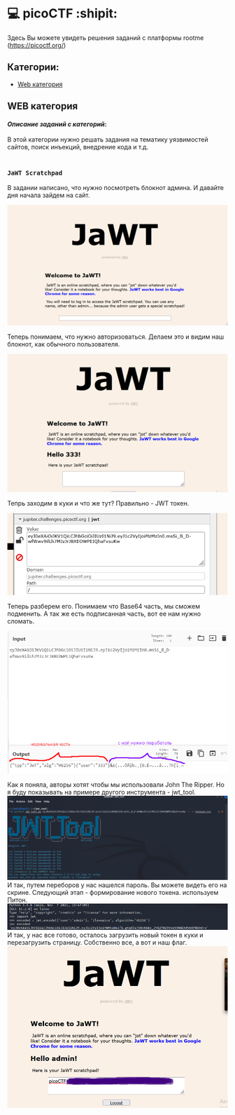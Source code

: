 # :computer: picoCTF :shipit:
Здесь Вы можете увидеть решения заданий с платформы rootme (https://picoctf.org/)
## Категории:
- [Web категория](#WEBкатегория)

## WEB категория
#### ___Описание заданий с категорий___:
В этой категории нужно решать задания на тематику уязвимостей сайтов, поиск инъекций, внедрение кода и т.д.
# 
# 
### `JaWT Scratchpad`
В задании написано, что нужно посмотреть блокнот админа. И давайте дня начала зайдем на сайт.

![код страницы](https://github.com/YanaGerasimenko/ctf-writeups/blob/main/picoctf/pics/jwt_1.png)

Теперь понимаем, что нужно авторизоваться. Делаем это и видим наш блокнот, как обычного пользователя.

![код страницы](https://github.com/YanaGerasimenko/ctf-writeups/blob/main/picoctf/pics/jwt_2.png)

Тепрь заходим в куки и что же тут? Правильно - JWT токен.

![код страницы](https://github.com/YanaGerasimenko/ctf-writeups/blob/main/picoctf/pics/jwt_3.png)

Теперь разберем его. Понимаем что Base64 часть, мы сможем подменить. А так же есть подписанная часть, вот ее нам нужно сломать.

![код страницы](https://github.com/YanaGerasimenko/ctf-writeups/blob/main/picoctf/pics/jwt_4.png)

Как я поняла, авторы хотят чтобы мы использовали John The Ripper. Но я буду показывать на примере другого инструмента - jwt_tool.
![код страницы](https://github.com/YanaGerasimenko/ctf-writeups/blob/main/picoctf/pics/jwt_5.png)
И так, путем переборов у нас нашелся пароль. Вы можете видеть его на скрине. Следующий этап - формирование нового токена. используем Питон.
![код страницы](https://github.com/YanaGerasimenko/ctf-writeups/blob/main/picoctf/pics/jwt_6.png)
И так, у нас все готово, осталось загрузить новый токен в куки и перезагрузить страницу. Собственно все, а вот и наш флаг.
![код страницы](https://github.com/YanaGerasimenko/ctf-writeups/blob/main/picoctf/pics/jwt_7.png)
